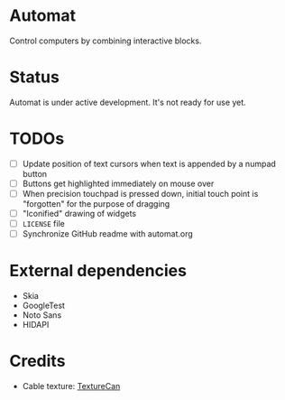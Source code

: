 # Automat

Control computers by combining interactive blocks.

# Status

Automat is under active development. It's not ready for use yet.

# TODOs

- [ ] Update position of text cursors when text is appended by a numpad button
- [ ] Buttons get highlighted immediately on mouse over
- [ ] When precision touchpad is pressed down, initial touch point is "forgotten" for the purpose of dragging
- [ ] "Iconified" drawing of widgets
- [ ] `LICENSE` file
- [ ] Synchronize GitHub readme with automat.org

# External dependencies

- Skia
- GoogleTest
- Noto Sans
- HIDAPI

# Credits

- Cable texture: [TextureCan](https://www.texturecan.com)
